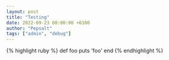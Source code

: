 ```yaml
---
layout: post
title: "Testing"
date: 2022-09-23 00:00:00 +0100
author: "Pepsalt"
tags: ["admin", "debug"]
---
```

{% highlight ruby %}
def foo
  puts 'foo'
end
{% endhighlight %}